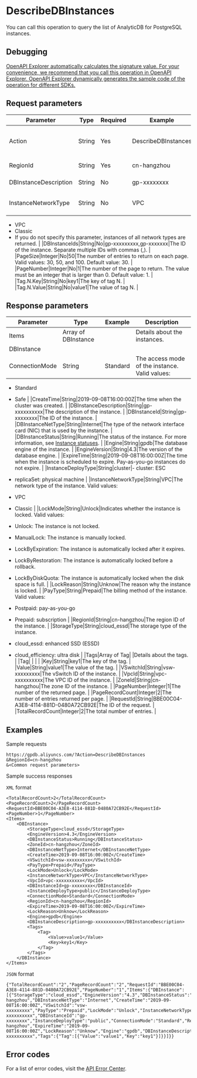 # DescribeDBInstances

You can call this operation to query the list of AnalyticDB for PostgreSQL instances.

## Debugging

[OpenAPI Explorer automatically calculates the signature value. For your convenience, we recommend that you call this operation in OpenAPI Explorer. OpenAPI Explorer dynamically generates the sample code of the operation for different SDKs.](https://api.aliyun.com/#product=gpdb&api=DescribeDBInstances&type=RPC&version=2016-05-03)

## Request parameters

|Parameter|Type|Required|Example|Description|
|---------|----|--------|-------|-----------|
|Action|String|Yes|DescribeDBInstances|The operation that you want to perform. Set the value to DescribeDBInstances. |
|RegionId|String|Yes|cn-hangzhou|The region ID of the instance. |
|DBInstanceDescription|String|No|gp-xxxxxxxx|The description of the instance. |
|InstanceNetworkType|String|No|VPC|The network type of the instance. Valid values:

 -   VPC
-   Classic
-   If you do not specify this parameter, instances of all network types are returned. |
|DBInstanceIds|String|No|gp-xxxxxxxxx,gp-xxxxxxx|The ID of the instance. Separate multiple IDs with commas \(,\). |
|PageSize|Integer|No|50|The number of entries to return on each page. Valid values: 30, 50, and 100. Default value: 30. |
|PageNumber|Integer|No|1|The number of the page to return. The value must be an integer that is larger than 0. Default value: 1. |
|Tag.N.Key|String|No|key1|The key of tag N. |
|Tag.N.Value|String|No|value1|The value of tag N. |

## Response parameters

|Parameter|Type|Example|Description|
|---------|----|-------|-----------|
|Items|Array of DBInstance| |Details about the instances. |
|DBInstance| | | |
|ConnectionMode|String|Standard|The access mode of the instance. Valid values:

 -   Standard
-   Safe |
|CreateTime|String|2019-09-08T16:00:00Z|The time when the cluster was created. |
|DBInstanceDescription|String|gp-xxxxxxxxxx|The description of the instance. |
|DBInstanceId|String|gp-xxxxxxxx|The ID of the instance. |
|DBInstanceNetType|String|Internet|The type of the network interface card \(NIC\) that is used by the instance. |
|DBInstanceStatus|String|Running|The status of the instance. For more information, see [Instance statuses](~~86944~~). |
|Engine|String|gpdb|The database engine of the instance. |
|EngineVersion|String|4.3|The version of the database engine. |
|ExpireTime|String|2019-09-08T16:00:00Z|The time when the instance is scheduled to expire. Pay-as-you-go instances do not expire. |
|InstanceDeployType|String|cluster|-   cluster: ESC
-   replicaSet: physical machine |
|InstanceNetworkType|String|VPC|The network type of the instance. Valid values:

 -   VPC
-   Classic |
|LockMode|String|Unlock|Indicates whether the instance is locked. Valid values:

 -   Unlock: The instance is not locked.
-   ManualLock: The instance is manually locked.
-   LockByExpiration: The instance is automatically locked after it expires.
-   LockByRestoration: The instance is automatically locked before a rollback.
-   LockByDiskQuota: The instance is automatically locked when the disk space is full. |
|LockReason|String|Unknow|The reason why the instance is locked. |
|PayType|String|Prepaid|The billing method of the instance. Valid values:

 -   Postpaid: pay-as-you-go
-   Prepaid: subscription |
|RegionId|String|cn-hangzhou|The region ID of the instance. |
|StorageType|String|cloud\_essd|The storage type of the instance.

 -   cloud\_essd: enhanced SSD \(ESSD\)
-   cloud\_efficiency: ultra disk |
|Tags|Array of Tag| |Details about the tags. |
|Tag| | | |
|Key|String|key1|The key of the tag. |
|Value|String|value1|The value of the tag. |
|VSwitchId|String|vsw-xxxxxxxxx|The vSwitch ID of the instance. |
|VpcId|String|vpc-xxxxxxxxxx|The VPC ID of the instance. |
|ZoneId|String|cn-hangzhou|The zone ID of the instance. |
|PageNumber|Integer|1|The number of the returned page. |
|PageRecordCount|Integer|2|The number of entries returned per page. |
|RequestId|String|BBE00C04-A3E8-4114-881D-0480A72CB92E|The ID of the request. |
|TotalRecordCount|Integer|2|The total number of entries. |

## Examples

Sample requests

```
https://gpdb.aliyuncs.com/?Action=DescribeDBInstances
&RegionId=cn-hangzhou
&<Common request parameters>
```

Sample success responses

`XML` format

```
<TotalRecordCount>2</TotalRecordCount>
<PageRecordCount>2</PageRecordCount>
<RequestId>BBE00C04-A3E8-4114-881D-0480A72CB92E</RequestId>
<PageNumber>1</PageNumber>
<Items>
    <DBInstance>
        <StorageType>cloud_essd</StorageType>
        <EngineVersion>4.3</EngineVersion>
        <DBInstanceStatus>Running</DBInstanceStatus>
        <ZoneId>cn-hangzhou</ZoneId>
        <DBInstanceNetType>Internet</DBInstanceNetType>
        <CreateTime>2019-09-08T16:00:00Z</CreateTime>
        <VSwitchId>vsw-xxxxxxxxx</VSwitchId>
        <PayType>Prepaid</PayType>
        <LockMode>Unlock</LockMode>
        <InstanceNetworkType>VPC</InstanceNetworkType>
        <VpcId>vpc-xxxxxxxxxx</VpcId>
        <DBInstanceId>gp-xxxxxxxx</DBInstanceId>
        <InstanceDeployType>public</InstanceDeployType>
        <ConnectionMode>Standard</ConnectionMode>
        <RegionId>cn-hangzhou</RegionId>
        <ExpireTime>2019-09-08T16:00:00Z</ExpireTime>
        <LockReason>Unknow</LockReason>
        <Engine>gpdb</Engine>
        <DBInstanceDescription>gp-xxxxxxxxxx</DBInstanceDescription>
        <Tags>
            <Tag>
                <Value>value1</Value>
                <Key>key1</Key>
            </Tag>
        </Tags>
    </DBInstance>
</Items>
```

`JSON` format

```
{"TotalRecordCount":"2","PageRecordCount":"2","RequestId":"BBE00C04-A3E8-4114-881D-0480A72CB92E","PageNumber":"1","Items":{"DBInstance":[{"StorageType":"cloud_essd","EngineVersion":"4.3","DBInstanceStatus":"Running","ZoneId":"cn-hangzhou","DBInstanceNetType":"Internet","CreateTime":"2019-09-08T16:00:00Z","VSwitchId":"vsw-xxxxxxxxx","PayType":"Prepaid","LockMode":"Unlock","InstanceNetworkType":"VPC","VpcId":"vpc-xxxxxxxxxx","DBInstanceId":"gp-xxxxxxxx","InstanceDeployType":"public","ConnectionMode":"Standard","RegionId":"cn-hangzhou","ExpireTime":"2019-09-08T16:00:00Z","LockReason":"Unknow","Engine":"gpdb","DBInstanceDescription":"gp-xxxxxxxxxx","Tags":{"Tag":[{"Value":"value1","Key":"key1"}]}}]}}
```

## Error codes

For a list of error codes, visit the [API Error Center](https://error-center.alibabacloud.com/status/product/gpdb).

